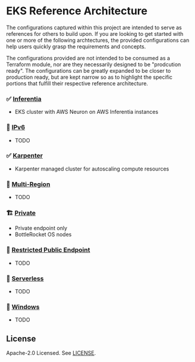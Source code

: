 # EKS Reference Architecture

The configurations captured within this project are intended to serve as references for others to build upon. If you are looking to get started with one or more of the following archtectures, the provided configurations can help users quickly grasp the requirements and concepts.

The configurations provided are not intended to be consumed as a Terraform module, nor are they necessarily designed to be "prodcution ready". The configurations can be greatly expanded to be closer to production ready, but are kept narrow so as to highlight the specific portions that fulfill their respective reference architecture.

### ✅ [Inferentia](https://github.com/clowdhaus/eks-reference-architecture/tree/main/inferentia)

- EKS cluster with AWS Neuron on AWS Inferentia instances

### 🚧 [IPv6](https://github.com/clowdhaus/eks-reference-architecture/tree/main/ipv6)

- TODO

### ✅ [Karpenter](https://github.com/clowdhaus/eks-reference-architecture/tree/main/karpenter)

- Karpenter managed cluster for autoscaling compute resources

### 🚧 [Multi-Region](https://github.com/clowdhaus/eks-reference-architecture/tree/main/multi-region)

- TODO

### 🏗️ [Private](https://github.com/clowdhaus/eks-reference-architecture/tree/main/private)

- Private endpoint only
- BottleRocket OS nodes

### 🚧 [Restricted Public Endpoint](https://github.com/clowdhaus/eks-reference-architecture/tree/main/restricted-public-endpoint)

- TODO

### 🚧 [Serverless](https://github.com/clowdhaus/eks-reference-architecture/tree/main/serverless)

- TODO

### 🚧 [Windows](https://github.com/clowdhaus/eks-reference-architecture/tree/main/windows)

- TODO

## License

Apache-2.0 Licensed. See [LICENSE](https://github.com/clowdhaus/eks-reference-architecture/blob/main/LICENSE).
